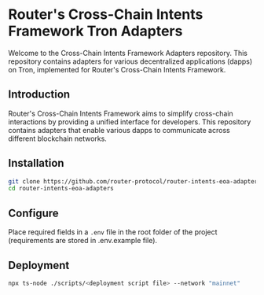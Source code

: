 # Router's Cross-Chain Intents Framework Tron Adapters

Welcome to the Cross-Chain Intents Framework Adapters repository. This repository contains adapters for various decentralized applications (dapps) on Tron, implemented for Router's Cross-Chain Intents Framework.

## Introduction

Router's Cross-Chain Intents Framework aims to simplify cross-chain interactions by providing a unified interface for developers. This repository contains adapters that enable various dapps to communicate across different blockchain networks.

## Installation

```bash
git clone https://github.com/router-protocol/router-intents-eoa-adapters.git
cd router-intents-eoa-adapters
```

## Configure

Place required fields in a `.env` file in the root folder of the project (requirements are stored in .env.example file).

## Deployment

```bash
npx ts-node ./scripts/<deployment script file> --network "mainnet"
```
